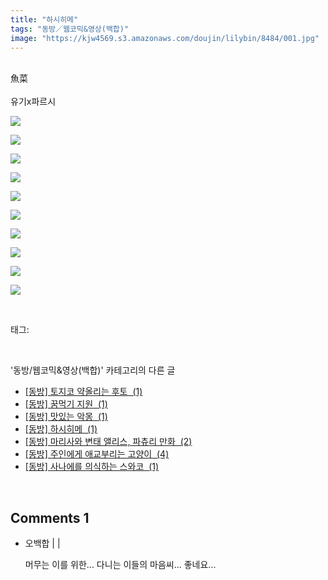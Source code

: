 ```yaml
---
title: "하시히메"
tags: "동방／웹코믹&영상(백합)"
image: "https://kjw4569.s3.amazonaws.com/doujin/lilybin/8484/001.jpg"
---
```

<div class="article">
<div class="area_view">
<div style="text-align: left;"><br/>魚菜<br/><br/>유기x파르시<br/><p style="text-align: left;"><span class="imageblock" style="display: inline-block; width: 100%; height: auto; max-width: 100%;"><img src="{{ site.imgserver3 }}/lilybin/8484/001.jpg"/></span></p><p style="text-align: left;"><span class="imageblock" style="display: inline-block; width: 100%; height: auto; max-width: 100%;"><img src="{{ site.imgserver3 }}/lilybin/8484/002.jpg"/></span></p><p style="text-align: left;"><span class="imageblock" style="display: inline-block; width: 100%; height: auto; max-width: 100%;"><img src="{{ site.imgserver3 }}/lilybin/8484/003.jpg"/></span></p><p style="text-align: left;"><span class="imageblock" style="display: inline-block; width: 100%; height: auto; max-width: 100%;"><img src="{{ site.imgserver3 }}/lilybin/8484/004.jpg"/></span></p><p style="text-align: left;"><span class="imageblock" style="display: inline-block; width: 100%; height: auto; max-width: 100%;"><img src="{{ site.imgserver3 }}/lilybin/8484/005.jpg"/></span></p><p style="text-align: left;"><span class="imageblock" style="display: inline-block; width: 100%; height: auto; max-width: 100%;"><img src="{{ site.imgserver3 }}/lilybin/8484/006.jpg"/></span></p><p style="text-align: left;"><span class="imageblock" style="display: inline-block; width: 100%; height: auto; max-width: 100%;"><img src="{{ site.imgserver3 }}/lilybin/8484/007.jpg"/></span></p><p style="text-align: left;"><span class="imageblock" style="display: inline-block; width: 100%; height: auto; max-width: 100%;"><img src="{{ site.imgserver3 }}/lilybin/8484/008.jpg"/></span></p><p style="text-align: left;"><span class="imageblock" style="display: inline-block; width: 100%; height: auto; max-width: 100%;"><img src="{{ site.imgserver3 }}/lilybin/8484/009.jpg"/></span></p><p style="text-align: left;"><span class="imageblock" style="display: inline-block; width: 100%; height: auto; max-width: 100%;"><img src="{{ site.imgserver3 }}/lilybin/8484/010.jpg"/></span></p></div>
</div></div><br/>
<div class="tagTrail">
<p>태그: </p>
<ul>
</ul>
</div><br/>
<div class="another">
<p>'동방/웹코믹&amp;영상(백합)' 카테고리의 다른 글</p>
<ul>
<li><a href="/lilybin_8487">
[동방] 토지코 약올리는 후토  (1)
</a></li>
<li><a href="/lilybin_8486">
[동방] 꿈먹기 지원  (1)
</a></li>
<li><a href="/lilybin_8485">
[동방] 맛있는 악몽  (1)
</a></li>
<li><a href="/lilybin_8484">
[동방] 하시히메  (1)
</a></li>
<li><a href="/lilybin_8483">
[동방] 마리사와 변태 앨리스, 파츄리 만화  (2)
</a></li>
<li><a href="/lilybin_8481">
[동방] 주인에게 애교부리는 고양이  (4)
</a></li>
<li><a href="/lilybin_8479">
[동방] 사나에를 의식하는 스와코  (1)
</a></li>
</ul>
</div><br/>
<div class="comment">
<h2 class="bold">Comments <span id="commentCount8484">1</span></h2>
<div style="clear:both;">
<div id="entry8484Comment" style="display:block">
<ul class="list_reply">
<li class="rp_general" id="comment13269365">
<div class="post-comment">
<div>
<span>
<i class="fa fa-user"></i>오백합 |
                                |
                               
</span>
<p>머무는 이를 위한... 다니는 이들의 마음씨... 좋네요...</p>

</div>
</div>
</li>
</ul>
</div>
</div>
</div><br/>
<br/>
<p id="refer"></p>
<br/>


